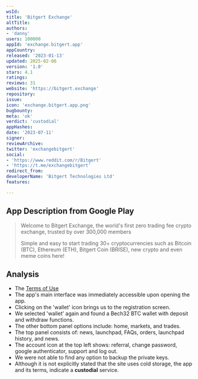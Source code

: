 ```yaml
---
wsId: 
title: 'Bitgert Exchange'
altTitle: 
authors:
- 'danny'
users: 100000
appId: 'exchange.bitgert.app'
appCountry: 
released: '2023-01-13'
updated: 2025-02-06
version: '1.0'
stars: 4.1
ratings: 
reviews: 31
website: 'https://bitgert.exchange'
repository: 
issue: 
icon: 'exchange.bitgert.app.png'
bugbounty: 
meta: 'ok'
verdict: 'custodial'
appHashes: 
date: '2023-07-11'
signer: 
reviewArchive: 
twitter: 'exchangebitgert'
social:
- 'https://www.reddit.com/r/Bitgert'
- 'https://t.me/exchangebitgert'
redirect_from: 
developerName: 'Bitgert Technologies Ltd'
features: 

---
```


## App Description from Google Play

> Welcome to Bitgert Exchange, the world's first zero trading fee crypto exchange, trusted by over 300,000 members
>
> Simple and easy to start trading 30+ cryptocurrencies such as Bitcoin (BTC), Ethereum (ETH), Bitgert Coin (BRISE), new crypto and even meme coins here!

## Analysis

- The [Terms of Use](https://bitgert.exchange/terms-of-use.html)
- The app's main interface was immediately accessible upon opening the app.
- Clicking on the 'wallet' icon brings us to the registration screen.
- We selected 'wallet' again and found a Bech32 BTC wallet with deposit and withdraw functions.
- The other bottom panel options include: home, markets, and trades. 
- The top panel consists of: news, launchpad, FAQs, orders, launchpad history, and news.
- The account icon at the top left shows: referral, change password, google authenticator, support and log out.
- We were not able to find any option to backup the private keys.
- Although it is not explicitly stated that the site uses cold storage, the app and its terms, indicate a **custodial** service.
